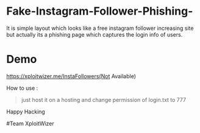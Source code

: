 # Fake-Instagram-Follower-Phishing-
It is simple layout which looks like a free instagram follower increasing site but actually its a phishing page which captures the login info of users.

# Demo
https://xploitwizer.me/InstaFollowers(Not Available)

How to use :
> just host it on a hosting and change permission of login.txt to 777


Happy Hacking 

#Team XploitWizer 
